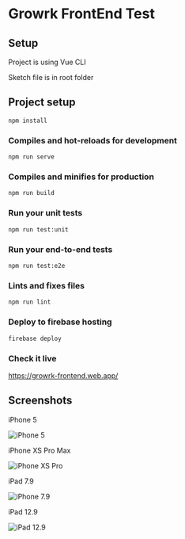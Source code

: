 # Growrk FrontEnd Test

## Setup
Project is using Vue CLI

Sketch file is in root folder

## Project setup
```
npm install
```

### Compiles and hot-reloads for development
`npm run serve`

### Compiles and minifies for production
`npm run build`

### Run your unit tests
`npm run test:unit`

### Run your end-to-end tests
`npm run test:e2e`

### Lints and fixes files
`npm run lint`

### Deploy to firebase hosting
`firebase deploy`

### Check it live
https://growrk-frontend.web.app/

## Screenshots

iPhone 5

![iPhone 5](https://github.com/loama/growrk-frontend/raw/master/screenshots/iPhone-SE.png "iPhone 5")

iPhone XS Pro Max

![iPhone XS Pro](https://github.com/loama/growrk-frontend/raw/master/screenshots/iPhone-11-Pro-Max.png "iPhone XS Pro Max")

iPad 7.9

![iPhone 7.9](https://github.com/loama/growrk-frontend/raw/master/screenshots/7.9-iPad-mini.png "iPad mini")

iPad 12.9

![iPad 12.9](https://github.com/loama/growrk-frontend/raw/master/screenshots/12.9-iPad-Pro.png "iPad Pro")
